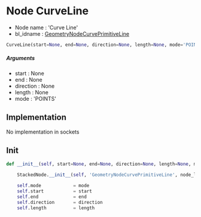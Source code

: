 # Node CurveLine

- Node name : 'Curve Line'
- bl_idname : [GeometryNodeCurvePrimitiveLine](https://docs.blender.org/api/current/bpy.types.{bl_idname}.html)


``` python
CurveLine(start=None, end=None, direction=None, length=None, mode='POINTS', node_label=None, node_color=None)
```
##### Arguments

- start : None
- end : None
- direction : None
- length : None
- mode : 'POINTS'

## Implementation

No implementation in sockets

## Init

``` python
def __init__(self, start=None, end=None, direction=None, length=None, mode='POINTS', node_label=None, node_color=None):

    StackedNode.__init__(self, 'GeometryNodeCurvePrimitiveLine', node_label=node_label, node_color=node_color)

    self.mode            = mode
    self.start           = start
    self.end             = end
    self.direction       = direction
    self.length          = length
```
